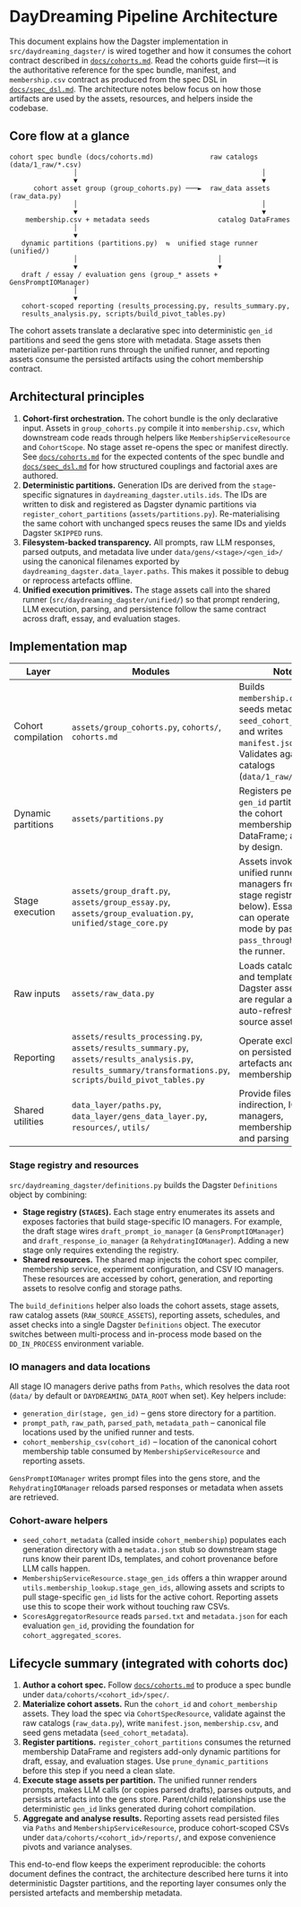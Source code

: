 # DayDreaming Pipeline Architecture

This document explains how the Dagster implementation in `src/daydreaming_dagster/`
is wired together and how it consumes the cohort contract described in
[`docs/cohorts.md`](cohorts.md). Read the cohorts guide first—it is the
authoritative reference for the spec bundle, manifest, and `membership.csv`
contract as produced from the spec DSL in [`docs/spec_dsl.md`](spec_dsl.md).
The architecture notes below focus on how those artifacts are used by the
assets, resources, and helpers inside the codebase.

## Core flow at a glance

```
cohort spec bundle (docs/cohorts.md)              raw catalogs (data/1_raw/*.csv)
                │                                              │
                ▼                                              ▼
      cohort asset group (group_cohorts.py) ───►  raw_data assets (raw_data.py)
                │                                              │
                ▼                                              ▼
    membership.csv + metadata seeds                 catalog DataFrames
                │
                ▼
   dynamic partitions (partitions.py)  ⇆  unified stage runner (unified/)
                │                                   │
                ▼                                   ▼
   draft / essay / evaluation gens (group_* assets + GensPromptIOManager)
                │
                ▼
   cohort-scoped reporting (results_processing.py, results_summary.py,
   results_analysis.py, scripts/build_pivot_tables.py)
```

The cohort assets translate a declarative spec into deterministic `gen_id`
partitions and seed the gens store with metadata. Stage assets then materialize
per-partition runs through the unified runner, and reporting assets consume the
persisted artifacts using the cohort membership contract.

## Architectural principles

1. **Cohort-first orchestration.** The cohort bundle is the only declarative
   input. Assets in `group_cohorts.py` compile it into `membership.csv`, which
   downstream code reads through helpers like `MembershipServiceResource` and
   `CohortScope`. No stage asset re-opens the spec or manifest directly. See
   [`docs/cohorts.md`](cohorts.md) for the expected contents of the spec bundle
   and [`docs/spec_dsl.md`](spec_dsl.md) for how structured couplings and
   factorial axes are authored.
2. **Deterministic partitions.** Generation IDs are derived from the
   `stage`-specific signatures in `daydreaming_dagster.utils.ids`. The IDs are
   written to disk and registered as Dagster dynamic partitions via
   `register_cohort_partitions` (`assets/partitions.py`). Re-materialising the
   same cohort with unchanged specs reuses the same IDs and yields Dagster
   `SKIPPED` runs.
3. **Filesystem-backed transparency.** All prompts, raw LLM responses, parsed
   outputs, and metadata live under `data/gens/<stage>/<gen_id>/` using the
   canonical filenames exported by `daydreaming_dagster.data_layer.paths`. This
   makes it possible to debug or reprocess artefacts offline.
4. **Unified execution primitives.** The stage assets call into the shared
   runner (`src/daydreaming_dagster/unified/`) so that prompt rendering, LLM
   execution, parsing, and persistence follow the same contract across draft,
   essay, and evaluation stages.

## Implementation map

| Layer | Modules | Notes |
| --- | --- | --- |
| Cohort compilation | `assets/group_cohorts.py`, `cohorts/`, `cohorts.md` | Builds `membership.csv`, seeds metadata via `seed_cohort_metadata`, and writes `manifest.json`. Validates against raw catalogs (`data/1_raw/*.csv`). |
| Dynamic partitions | `assets/partitions.py` | Registers per-stage `gen_id` partitions from the cohort membership DataFrame; add-only by design. |
| Stage execution | `assets/group_draft.py`, `assets/group_essay.py`, `assets/group_evaluation.py`, `unified/stage_core.py` | Assets invoke the unified runner with IO managers from the stage registry (see below). Essay assets can operate in `copy` mode by passing `pass_through_from` to the runner. |
| Raw inputs | `assets/raw_data.py` | Loads catalog CSVs and template text into Dagster assets. These are regular assets, not auto-refreshing source assets. |
| Reporting | `assets/results_processing.py`, `assets/results_summary.py`, `assets/results_analysis.py`, `results_summary/transformations.py`, `scripts/build_pivot_tables.py` | Operate exclusively on persisted gens artefacts and cohort membership lookups. |
| Shared utilities | `data_layer/paths.py`, `data_layer/gens_data_layer.py`, `resources/`, `utils/` | Provide filesystem indirection, IO managers, membership lookups, and parsing helpers. |

### Stage registry and resources

`src/daydreaming_dagster/definitions.py` builds the Dagster `Definitions` object
by combining:

- **Stage registry (`STAGES`).** Each stage entry enumerates its assets and
  exposes factories that build stage-specific IO managers. For example, the
  draft stage wires `draft_prompt_io_manager` (a `GensPromptIOManager`) and
  `draft_response_io_manager` (a `RehydratingIOManager`). Adding a new stage only
  requires extending the registry.
- **Shared resources.** The shared map injects the cohort spec compiler,
  membership service, experiment configuration, and CSV IO managers. These
  resources are accessed by cohort, generation, and reporting assets to resolve
  config and storage paths.

The `build_definitions` helper also loads the cohort assets, stage assets, raw
catalog assets (`RAW_SOURCE_ASSETS`), reporting assets, schedules, and asset
checks into a single Dagster `Definitions` object. The executor switches between
multi-process and in-process mode based on the `DD_IN_PROCESS` environment
variable.

### IO managers and data locations

All stage IO managers derive paths from `Paths`, which resolves the data root
(`data/` by default or `DAYDREAMING_DATA_ROOT` when set). Key helpers include:

- `generation_dir(stage, gen_id)` – gens store directory for a partition.
- `prompt_path`, `raw_path`, `parsed_path`, `metadata_path` – canonical file
  locations used by the unified runner and tests.
- `cohort_membership_csv(cohort_id)` – location of the canonical cohort
  membership table consumed by `MembershipServiceResource` and reporting
  assets.

`GensPromptIOManager` writes prompt files into the gens store, and the
`RehydratingIOManager` reloads parsed responses or metadata when assets are
retrieved.

### Cohort-aware helpers

- `seed_cohort_metadata` (called inside `cohort_membership`) populates each
  generation directory with a `metadata.json` stub so downstream stage runs know
  their parent IDs, templates, and cohort provenance before LLM calls happen.
- `MembershipServiceResource.stage_gen_ids` offers a thin wrapper around
  `utils.membership_lookup.stage_gen_ids`, allowing assets and scripts to pull
  stage-specific `gen_id` lists for the active cohort. Reporting assets use this
  to scope their work without touching raw CSVs.
- `ScoresAggregatorResource` reads `parsed.txt` and `metadata.json` for each
  evaluation `gen_id`, providing the foundation for `cohort_aggregated_scores`.

## Lifecycle summary (integrated with cohorts doc)

1. **Author a cohort spec.** Follow [`docs/cohorts.md`](cohorts.md) to produce a
   spec bundle under `data/cohorts/<cohort_id>/spec/`.
2. **Materialize cohort assets.** Run the `cohort_id` and `cohort_membership`
   assets. They load the spec via `CohortSpecResource`, validate against the
   raw catalogs (`raw_data.py`), write `manifest.json`, `membership.csv`, and
   seed gens metadata (`seed_cohort_metadata`).
3. **Register partitions.** `register_cohort_partitions` consumes the returned
   membership DataFrame and registers add-only dynamic partitions for draft,
   essay, and evaluation stages. Use `prune_dynamic_partitions` before this step
   if you need a clean slate.
4. **Execute stage assets per partition.** The unified runner renders prompts,
   makes LLM calls (or copies parsed drafts), parses outputs, and persists
   artefacts into the gens store. Parent/child relationships use the deterministic
   `gen_id` links generated during cohort compilation.
5. **Aggregate and analyse results.** Reporting assets read persisted files via
   `Paths` and `MembershipServiceResource`, produce cohort-scoped CSVs under
   `data/cohorts/<cohort_id>/reports/`, and expose convenience pivots and
   variance analyses.

This end-to-end flow keeps the experiment reproducible: the cohorts document
defines the contract, the architecture described here turns it into deterministic
Dagster partitions, and the reporting layer consumes only the persisted
artefacts and membership metadata.
